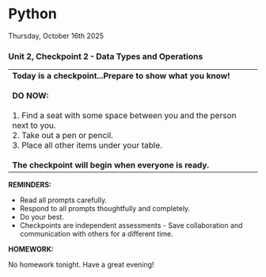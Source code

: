 # Python
Thursday, October 16th 2025

### Unit 2, Checkpoint 2 - Data Types and Operations

<table>
  <tr>
    <td><b>Today is a checkpoint...Prepare to show what you know!</b><br><br>
    <b>DO NOW:</b><br><br>
    1. Find a seat with some space between you and the person next to you.<br>
    2. Take out a pen or pencil.<br>
    3. Place all other items under your table.<br><br>
    <b>The checkpoint will begin when everyone is ready.</b></td>
  </tr>
</table>

**REMINDERS:** 

* Read all prompts carefully.
* Respond to all prompts thoughtfully and completely.
* Do your best.
* Checkpoints are independent assessments - Save collaboration and communication with others for a different time.

**HOMEWORK:** 

No homework tonight. Have a great evening!
